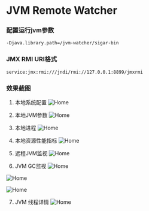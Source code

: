 # JVM Remote Watcher
### 配置运行jvm参数
```
-Djava.library.path=/jvm-watcher/sigar-bin
```
### JMX RMI URI格式
```
service:jmx:rmi:///jndi/rmi://127.0.0.1:8899/jmxrmi
```
### 效果截图
1. 本地系统配置
![Home](https://github.com/shersfy/jvm-watcher/blob/master/imgs/home.png)

2. 本地JVM参数
![Home](https://github.com/shersfy/jvm-watcher/blob/master/imgs/jvm-params.png)

3. 本地进程
![Home](https://github.com/shersfy/jvm-watcher/blob/master/imgs/local-process.png)

4. 本地资源性能指标
![Home](https://github.com/shersfy/jvm-watcher/blob/master/imgs/performance-index.png)

5. 远程JVM监视
![Home](https://github.com/shersfy/jvm-watcher/blob/master/imgs/romote-process.png)

6. JVM GC监视
![Home](https://github.com/shersfy/jvm-watcher/blob/master/imgs/gc-detail-1.png)

![Home](https://github.com/shersfy/jvm-watcher/blob/master/imgs/gc-detail-2-cp.png)

![Home](https://github.com/shersfy/jvm-watcher/blob/master/imgs/gc-detail-3.png)

7. JVM 线程详情
![Home](https://github.com/shersfy/jvm-watcher/blob/master/imgs/threads.png)
